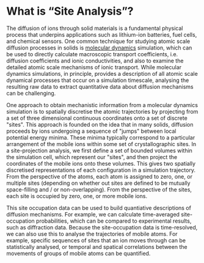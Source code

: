 # What is &ldquo;Site Analysis&rdquo;?

The diffusion of ions through solid materials is a fundamental physical process that underpins applications such as lithium-ion batteries, fuel cells, and chemical sensors. One common technique for studying atomic scale diffusion processes in solids is [molecular dynamics](https://en.wikipedia.org/wiki/Molecular_dynamics) simulation, which can be used to directly calculate macroscopic transport coefficients, i.e. diffusion coefficients and ionic conductivities, and also to examine the detailed atomic scale mechanisms of ionic transport. While molecular dynamics simulations, in principle, provides a description of all atomic scale dynamical processes that occur on a simulation timescale, analysing the resulting raw data to extract quantitative data about diffusion mechanisms can be challenging. 

One approach to obtain mechanistic information from a molecular dynamics simulation is to spatially discretise the atomic trajectories by projecting from a set of three dimensional continuous coordinates onto a set of discrete "sites". This approach is founded on the idea that in many solids, diffusion proceeds by ions undergoing a sequence of "jumps" between local potential energy minima. These minima typically correspond to a particular arrangement of the mobile ions within some set of crystallographic sites. In a site-projection analysis, we first define a set of bounded volumes within the simulation cell, which represent our "sites", and then project the coordinates of the mobile ions onto these volumes. This gives two spatially discretised representations of each configuration in a simulation trajectory. From the perspective of the atoms, each atom is assigned to zero, one, or multiple sites (depending on whether out sites are defined to be mutually space-filling and / or non-overlapping). From the perspective of the sites, each site is occupied by zero, one, or more mobile ions. 

This site occupation data can be used to build quantiative descriptions of diffusion mechanisms. For example, we can calculate time-averaged site-occupation probabilities, which can be compared to experimental results, such as diffraction data. Because the site-occupation data is time-resolved, we can also use this to analyse the trajectories of mobile atoms. For example, specific sequences of sites that an ion moves through can be statistically analysed, or temporal and spatical correlations between the movements of groups of mobile atoms can be quantified.
